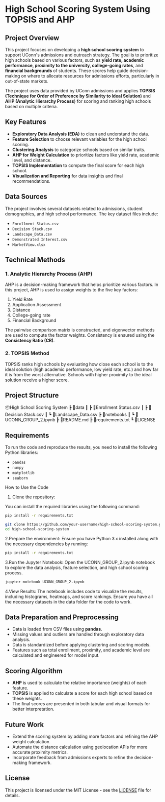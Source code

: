 # High School Scoring System Using TOPSIS and AHP

## Project Overview
This project focuses on developing a **high school scoring system** to support UConn's admissions and outreach strategy. The goal is to prioritize high schools based on various factors, such as **yield rate, academic performance, proximity to the university, college-going rates**, and **financial backgrounds** of students. These scores help guide decision-making on where to allocate resources for admissions efforts, particularly in out-of-state markets.

The project uses data provided by UConn admissions and applies **TOPSIS (Technique for Order of Preference by Similarity to Ideal Solution)** and **AHP (Analytic Hierarchy Process)** for scoring and ranking high schools based on multiple criteria.

## Key Features
- **Exploratory Data Analysis (EDA)** to clean and understand the data.
- **Feature Selection** to choose relevant variables for the high school scoring.
- **Clustering Analysis** to categorize schools based on similar traits.
- **AHP for Weight Calculation** to prioritize factors like yield rate, academic level, and distance.
- **TOPSIS Implementation** to compute the final score for each high school.
- **Visualization and Reporting** for data insights and final recommendations.

## Data Sources
The project involves several datasets related to admissions, student demographics, and high school performance. The key dataset files include:
- `Enrollment Status.csv`
- `Decision Stack.csv`
- `Landscape_Data.csv`
- `Demonstrated Interest.csv`
- `MarketView.xlsx`

## Technical Methods
### 1. Analytic Hierarchy Process (AHP)
AHP is a decision-making framework that helps prioritize various factors. In this project, AHP is used to assign weights to the five key factors:
1. Yield Rate
2. Application Assessment
3. Distance
4. College-going rate
5. Financial Background

The pairwise comparison matrix is constructed, and eigenvector methods are used to compute the factor weights. Consistency is ensured using the **Consistency Ratio (CR)**.



### 2. TOPSIS Method
TOPSIS ranks high schools by evaluating how close each school is to the ideal solution (high academic performance, low yield rate, etc.) and how far it is from the worst alternative. Schools with higher proximity to the ideal solution receive a higher score.

## Project Structure

📦High School Scoring System ┣ 📂data ┃ ┣ 📜Enrollment Status.csv ┃ ┣ 📜Decision Stack.csv ┃ ┗ 📜Landscape_Data.csv ┣ 📂notebooks ┃ ┗ 📜UCONN_GROUP_2.ipynb ┣ 📜README.md ┣ 📜requirements.txt ┗ 📜LICENSE



## Requirements
To run the code and reproduce the results, you need to install the following Python libraries:
- `pandas`
- `numpy`
- `matplotlib`
- `seaborn`

How to Use the Code
1. Clone the repository:


You can install the required libraries using the following command:

```bash
pip install -r requirements.txt

git clone https://github.com/your-username/high-school-scoring-system.git
cd high-school-scoring-system
```

2.Prepare the environment: Ensure you have Python 3.x installed along with the necessary dependencies by running:

```bash
pip install -r requirements.txt
```
3.Run the Jupyter Notebook: Open the UCONN_GROUP_2.ipynb notebook to explore the data analysis, feature selection, and high school scoring process.
```bash
jupyter notebook UCONN_GROUP_2.ipynb
```
4.View Results: The notebook includes code to visualize the results, including histograms, heatmaps, and score rankings. Ensure you have all the necessary datasets in the data folder for the code to work.

## Data Preparation and Preprocessing
- Data is loaded from CSV files using **pandas**.
- Missing values and outliers are handled through exploratory data analysis.
- Data is standardized before applying clustering and scoring models.
- Features such as total enrollment, proximity, and academic level are calculated and engineered for model input.

## Scoring Algorithm
- **AHP** is used to calculate the relative importance (weights) of each feature.
- **TOPSIS** is applied to calculate a score for each high school based on these weights.
- The final scores are presented in both tabular and visual formats for better interpretation.

## Future Work
- Extend the scoring system by adding more factors and refining the AHP weight calculation.
- Automate the distance calculation using geolocation APIs for more accurate proximity metrics.
- Incorporate feedback from admissions experts to refine the decision-making framework.

## License
This project is licensed under the MIT License - see the [LICENSE](LICENSE) file for details.



